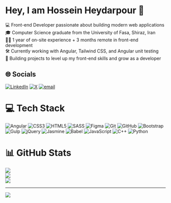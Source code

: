 # Hey, I am Hossein Heydarpour 👋
💻 Front-end Developer passionate about building modern web applications<br>🎓 Computer Science graduate from the University of Fasa, Shiraz, Iran<br>🧑‍💼 1 year of on-site experience + 3 months remote in front-end development<br>🛠️ Currently working with Angular, Tailwind CSS, and Angular unit testing<br>🚀 Building projects to level up my front-end skills and grow as a developer


## 🌐 Socials
[![LinkedIn](https://img.shields.io/badge/LinkedIn-%230077B5.svg?logo=linkedin&logoColor=white)](https://linkedin.com/in/hosseinheydarpour) [![X](https://img.shields.io/badge/X-black.svg?logo=X&logoColor=white)](https://x.com/HTechDaily) [![email](https://img.shields.io/badge/Email-D14836?logo=gmail&logoColor=white)](mailto:hosseinheydarpour1@gmail.com) 

# 💻 Tech Stack
![Angular](https://img.shields.io/badge/angular-%23DD0031.svg?style=for-the-badge&logo=angular&logoColor=white) ![CSS3](https://img.shields.io/badge/css3-%231572B6.svg?style=for-the-badge&logo=css3&logoColor=white) ![HTML5](https://img.shields.io/badge/html5-%23E34F26.svg?style=for-the-badge&logo=html5&logoColor=white) ![SASS](https://img.shields.io/badge/SASS-hotpink.svg?style=for-the-badge&logo=SASS&logoColor=white) ![Figma](https://img.shields.io/badge/figma-%23F24E1E.svg?style=for-the-badge&logo=figma&logoColor=white) ![Git](https://img.shields.io/badge/git-%23F05033.svg?style=for-the-badge&logo=git&logoColor=white) ![GitHub](https://img.shields.io/badge/github-%23121011.svg?style=for-the-badge&logo=github&logoColor=white) ![Bootstrap](https://img.shields.io/badge/bootstrap-%238511FA.svg?style=for-the-badge&logo=bootstrap&logoColor=white) ![Gulp](https://img.shields.io/badge/GULP-%23CF4647.svg?style=for-the-badge&logo=gulp&logoColor=white) ![jQuery](https://img.shields.io/badge/jquery-%230769AD.svg?style=for-the-badge&logo=jquery&logoColor=white) ![Jasmine](https://img.shields.io/badge/jasmine-%238A4182.svg?style=for-the-badge&logo=jasmine&logoColor=white) ![Babel](https://img.shields.io/badge/Babel-F9DC3e?style=for-the-badge&logo=babel&logoColor=black) ![JavaScript](https://img.shields.io/badge/javascript-%23323330.svg?style=for-the-badge&logo=javascript&logoColor=%23F7DF1E) ![C++](https://img.shields.io/badge/c++-%2300599C.svg?style=for-the-badge&logo=c%2B%2B&logoColor=white) ![Python](https://img.shields.io/badge/python-3670A0?style=for-the-badge&logo=python&logoColor=ffdd54)
# 📊 GitHub Stats
![](https://github-readme-stats.vercel.app/api?username=HosseinHeydarpour&theme=dracula&hide_border=false&include_all_commits=true&count_private=true)<br/>
![](https://nirzak-streak-stats.vercel.app/?user=HosseinHeydarpour&theme=dracula&hide_border=false)<br/>
![](https://github-readme-stats.vercel.app/api/top-langs/?username=HosseinHeydarpour&theme=dracula&hide_border=false&include_all_commits=true&count_private=true&layout=compact)

---
[![](https://visitcount.itsvg.in/api?id=HosseinHeydarpour&icon=0&color=0)](https://visitcount.itsvg.in)

<!-- Proudly created with GPRM ( https://gprm.itsvg.in ) -->
